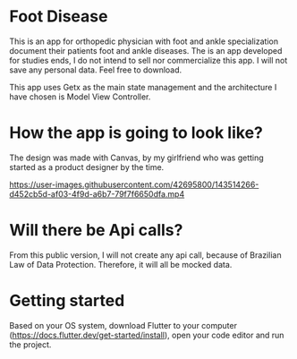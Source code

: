 # Foot Disease

This is an app for orthopedic physician with foot and ankle specialization document their patients foot and ankle diseases. The is an app developed for studies ends, I do not intend to sell nor commercialize this app. I will not save any personal data. Feel free to download.

This app uses Getx as the main state management and the architecture I have chosen is Model View Controller.

# How the app is going to look like?

The design was made with Canvas, by my girlfriend who was getting started as a product designer by the time.

https://user-images.githubusercontent.com/42695800/143514266-d452cb5d-af03-4f9d-a6b7-79f7f6650dfa.mp4

# Will there be Api calls?

From this public version, I will not create any api call, because of Brazilian Law of Data Protection. Therefore, it will all be mocked data.

# Getting started

Based on your OS system, download Flutter to your computer (https://docs.flutter.dev/get-started/install), open your code editor and run the project.
